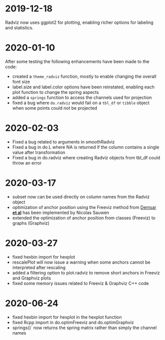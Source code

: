 # 2019-12-18

Radviz now uses ggplot2 for plotting, enabling richer options for labeling and statistics.

# 2020-01-10

After some testing the following enhancements have been made to the code:

 - created a `theme_radviz` function, mostly to enable changing the overall font size
 - label.size and label.color options have been reinstated, enabling each plot function
     to change the spring aspects
 - added a `springs` function to access the channels used for projection
 - fixed a bug where `do.radviz` would fail on a `tbl_df` or `tibble` object when some
     points could not be projected

# 2020-02-03

 - Fixed a bug related to arguments in smoothRadviz
 - Fixed a bug in do.L where NA is returned if the column contains a single value after transformation
 - Fixed a bug in do.radviz where creating Radviz objects from tbl_df could throw an error

# 2020-03-17

 - subset now can be used directly on column names from the Radviz object
 - optimization of anchor position using the Freeviz method from [Demsar **et al**](http://dx.doi.org/10.1016/j.jbi.2007.03.010) has been implemented by Nicolas Sauwen
 - extended the optimization of anchor position from classes (Freeviz) to graphs (Graphviz)

# 2020-03-27

 - fixed hexbin import for hexplot
 - rescalePlot will now issue a warning when some anchors cannot be interpreted after rescaling
 - added a filtering option to plot.radviz to remove short anchors in Freeviz and Graphviz plots
 - fixed some memory issues related to Freeviz & Graphviz C++ code

# 2020-06-24

 - fixed hexbin import for hexplot in the hexplot function
 - fixed Rcpp import in do.optimFreeviz and do.optimGraphviz
 - springs()` now returns the spring matrix rather than simply the channel names

